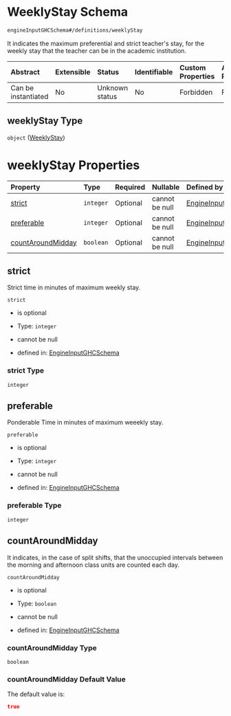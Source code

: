 # WeeklyStay Schema

```txt
engineInputGHCSchema#/definitions/weeklyStay
```

It indicates the maximum preferential and strict teacher's stay, for the weekly stay that the teacher can be in the academic institution.

| Abstract            | Extensible | Status         | Identifiable | Custom Properties | Additional Properties | Access Restrictions | Defined In                                                        |
| :------------------ | :--------- | :------------- | :----------- | :---------------- | :-------------------- | :------------------ | :---------------------------------------------------------------- |
| Can be instantiated | No         | Unknown status | No           | Forbidden         | Forbidden             | none                | [ghc.schema.json*](../out/ghc.schema.json "open original schema") |

## weeklyStay Type

`object` ([WeeklyStay](ghc-definitions-weeklystay.md))

# weeklyStay Properties

| Property                                | Type      | Required | Nullable       | Defined by                                                                                                                                                     |
| :-------------------------------------- | :-------- | :------- | :------------- | :------------------------------------------------------------------------------------------------------------------------------------------------------------- |
| [strict](#strict)                       | `integer` | Optional | cannot be null | [EngineInputGHCSchema](ghc-definitions-weeklystay-properties-strict.md "engineInputGHCSchema#/definitions/weeklyStay/properties/strict")                       |
| [preferable](#preferable)               | `integer` | Optional | cannot be null | [EngineInputGHCSchema](ghc-definitions-weeklystay-properties-preferable.md "engineInputGHCSchema#/definitions/weeklyStay/properties/preferable")               |
| [countAroundMidday](#countaroundmidday) | `boolean` | Optional | cannot be null | [EngineInputGHCSchema](ghc-definitions-weeklystay-properties-countaroundmidday.md "engineInputGHCSchema#/definitions/weeklyStay/properties/countAroundMidday") |

## strict

Strict time in minutes of maximum weekly stay.

`strict`

*   is optional

*   Type: `integer`

*   cannot be null

*   defined in: [EngineInputGHCSchema](ghc-definitions-weeklystay-properties-strict.md "engineInputGHCSchema#/definitions/weeklyStay/properties/strict")

### strict Type

`integer`

## preferable

Ponderable Time in minutes of maximum weeekly stay.

`preferable`

*   is optional

*   Type: `integer`

*   cannot be null

*   defined in: [EngineInputGHCSchema](ghc-definitions-weeklystay-properties-preferable.md "engineInputGHCSchema#/definitions/weeklyStay/properties/preferable")

### preferable Type

`integer`

## countAroundMidday

It indicates, in the case of split shifts, that the unoccupied intervals between the morning and afternoon class units are counted each day.

`countAroundMidday`

*   is optional

*   Type: `boolean`

*   cannot be null

*   defined in: [EngineInputGHCSchema](ghc-definitions-weeklystay-properties-countaroundmidday.md "engineInputGHCSchema#/definitions/weeklyStay/properties/countAroundMidday")

### countAroundMidday Type

`boolean`

### countAroundMidday Default Value

The default value is:

```json
true
```
